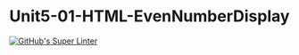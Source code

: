 # Unit5-01-HTML-EvenNumberDisplay
[![GitHub's Super Linter](https://github.com/ICS20-Programming-Anita-K/Unit5-01-HTML-EvenNumberDisplay/workflows/GitHub's%20Super%20Linter/badge.svg)](https://github.com/ICS20-Programming-Anita-K/Unit5-01-HTML-EvenNumberDisplay/actions)